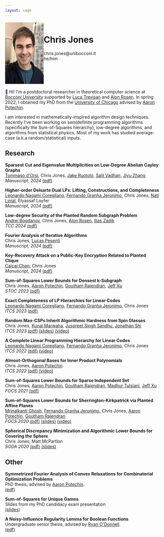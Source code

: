 ```yaml
---
layout: sage
---
```



<div style="display:flex">
<div style="flex:25%">
    <img alt="my picture" src="/assets/images/chrisjones.jpg" height="200px">
</div>
<div style="flex:75%">
<h1>Chris Jones</h1>
chris.jones@unibocconi.it  
<br>
he/him
</div>
</div>

👋 Hi! I'm a postdoctoral researcher in theoretical computer science at [Bocconi University](https://dec.unibocconi.eu/)
supported by [Luca Trevisan] and [Alon Rosen]. 
In spring 2022, I obtained my PhD from the [University of Chicago](https://www.cs.uchicago.edu)
advised by [Aaron Potechin].


I am interested in mathematically-inspired algorithm design techniques.
Recently I've been working on semidefinite programming algorithms (specifically the Sum-of-Squares hierarchy),
low-degree algorithms, and algorithms from statistical physics.
Most of my work has studied average-case (a.k.a random/statistical) inputs. 

## Research

**Sparsest Cut and Eigenvalue Multiplicities on Low-Degree Abelian Cayley Graphs**  
[Tommaso d'Orsi], Chris Jones, [Jake Ruotolo], [Salil Vadhan], [Jiyu Zhang]  
*Manuscript, 2024* [(pdf)](/assets/papers/sparsest-cut-low-degree-abelian.pdf)

**Higher-order Delsarte Dual LPs: Lifting, Constructions, and Completeness**  
[Leonardo Nagami Coregliano], [Fernando Granha Jeronimo], Chris Jones, [Nati Linial], Elyassaf Loyfer  
*Manuscript, 2024* [(pdf)](/assets/papers/ho-delsarte.pdf)

**Low-degree Security of the Planted Random Subgraph Problem**  
[Andrej Bogdanov], Chris Jones, [Alon Rosen], [Ilias Zadik]  
*TCC 2024* [(pdf)](/assets/papers/planted-random-subgraph.pdf)

**Fourier Analysis of Iterative Algorithms**  
Chris Jones, [Lucas Pesenti]  
*Manuscript, 2024* [(pdf)](/assets/papers/fourier-analysis-iterative.pdf)

**Key-Recovery Attack on a Public-Key Encryption Related to Planted Clique**  
[Caicai Chen], Chris Jones  
*Manuscript, 2024* [(pdf)](/assets/papers/attack-pke-planted-clique.pdf)

**Sum-of-Squares Lower Bounds for Densest k-Subgraph**  
Chris Jones, [Aaron Potechin], [Goutham Rajendran], [Jeff Xu]  
*STOC 2023* [(pdf)](/assets/papers/sos-densest-k-subgraph.pdf)

**Exact Completeness of LP Hierarchies for Linear Codes**  
[Leonardo Nagami Coregliano], [Fernando Granha Jeronimo], Chris Jones  
*ITCS 2023* [(pdf)](/assets/papers/exact-completeness-of-lp-hierarchies.pdf)

**Random Max-CSPs Inherit Algorithmic Hardness from Spin Glasses**  
Chris Jones, [Kunal Marwaha], [Juspreet Singh Sandhu], [Jonathan Shi]  
*ITCS 2023* [(pdf)](/assets/papers/random-max-csps-inherit.pdf) [(slides)](https://docs.google.com/presentation/d/1ePAkyX7h1s160M99Ivhkm_0s5eJZSboP1cQaCzXdVSk/edit?usp=sharing) [(video)](https://drive.google.com/file/d/1Gr11DcHiE7ZJ7bQw8J6tdQXshHmhHiIH/view?usp=share_link)

**A Complete Linear Programming Hierarchy for Linear Codes**  
[Leonardo Nagami Coregliano], [Fernando Granha Jeronimo], Chris Jones  
*ITCS 2022* [(pdf)](/assets/papers/complete-linear-programming-hierarchy.pdf) [(video)](https://www.youtube.com/watch?v=3kswznFRN6k&ab_channel=SimonsInstitute)

**Almost-Orthogonal Bases for Inner Product Polynomials**  
Chris Jones, [Aaron Potechin]  
*ITCS 2022* [(pdf)](/assets/papers/inner-product-polynomials.pdf) [(video)](https://www.youtube.com/watch?v=RNQIBwNxrv8&ab_channel=SimonsInstitute)

**Sum-of-Squares Lower Bounds for Sparse Independent Set**  
Chris Jones, [Aaron Potechin], [Goutham Rajendran], [Madhur Tulsiani], [Jeff Xu]  
*FOCS 2021* [(pdf)](/assets/papers/sos-sparse-independent-set.pdf) 

**Sum-of-Squares Lower Bounds for Sherrington-Kirkpatrick via Planted Affine Planes**  
[Mrinalkanti Ghosh], [Fernando Granha Jeronimo], Chris Jones, [Aaron Potechin], [Goutham Rajendran]  
*FOCS 2020* [(pdf)](/assets/papers/sos-sherrington-kirkpatrick.pdf) [(slides)](/assets/slides/sos-sherrington-kirkpatrick-slides.pdf) [(video)](https://www.youtube.com/watch?v=NJdysdBUlEU&ab_channel=IEEEFOCS%3AFoundationsofComputerScience)

**Spherical Discrepancy Minimization and Algorithmic Lower Bounds for Covering the Sphere**  
Chris Jones, Matt McPartlon  
*SODA 2020* [(pdf)](/assets/papers/spherical-discrepancy.pdf) [(slides)](/assets/slides/spherical-discrepancy-slides.pdf)


## Other

**Symmetrized Fourier Analysis of Convex Relaxations for Combinatorial Optimization Problems**  
PhD thesis, advised by [Aaron Potechin].  
[(pdf)](/assets/papers/phd-thesis.pdf)

**Sum-of-Squares for Unique Games**  
Slides from my PhD candidacy exam presentation  
[(slides)](/assets/slides/sos-for-unique-games-slides.pdf)

**A Noisy-Influence Regularity Lemma for Boolean Functions**  
Undergraduate senior thesis, advised by [Ryan O'Donnell].  
[(pdf)](/assets/papers/noisy-influence-regularity-lemma.pdf)



[Jonathan Shi]: https://www.jshi.science/
[Juspreet Singh Sandhu]: https://juspreetsandhu.me/
[Kunal Marwaha]: https://kunalmarwaha.com/about
[Mrinalkanti Ghosh]: https://ttic.uchicago.edu/~mkghosh/
[Fernando Granha Jeronimo]: https://granha.github.io
[Aaron Potechin]: http://www.potechin.org/aaronpotechin
[Madhur Tulsiani]: https://home.ttic.edu/~madhurt/
[Goutham Rajendran]: https://www.cs.cmu.edu/~gouthamr/
[Jeff Xu]: https://www.andrew.cmu.edu/user/sichaoxu/
[Leonardo Nagami Coregliano]: http://www.math.uchicago.edu/~lenacore/
[Luca Trevisan]: https://lucatrevisan.github.io/
[Ryan O'Donnell]: https://www.cs.cmu.edu/~odonnell/
[Caicai Chen]: https://caicai-chen.github.io/
[Lucas Pesenti]: https://lucaspesenti.github.io/
[Alon Rosen]: https://www.alonrosen.net/
[Ilias Zadik]: https://iliaszadik.github.io/
[Andrej Bogdanov]: https://andrejb.net/
[Nati Linial]: https://www.cs.huji.ac.il/~nati/
[Jiyu Zhang]: https://jiyuzhang1994.github.io/
[Tommaso d'Orsi]: https://tommasodorsi.github.io/
[Salil Vadhan]: https://salil.seas.harvard.edu/
[Jake Ruotolo]: https://www.jakeruotolo.com/
